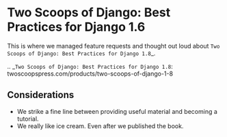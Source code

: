 Two Scoops of Django: Best Practices for Django 1.6
====================================================

This is where we managed feature requests and thought out loud about `Two Scoops of Django: Best Practices for Django 1.8`_.

.. _`Two Scoops of Django: Best Practices for Django 1.8`: twoscoopspress.com/products/two-scoops-of-django-1-8

Considerations
--------------

- We strike a fine line between providing useful material and becoming a tutorial. 
- We really like ice cream. Even after we published the book.
